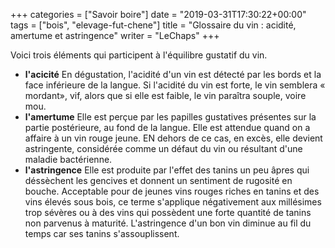 +++
categories = ["Savoir boire"]
date = "2019-03-31T17:30:22+00:00"
tags = ["bois", "elevage-fut-chene"] 
title = "Glossaire du vin : acidité, amertume et astringence"
writer = "LeChaps"
+++

Voici trois éléments qui participent à l'équilibre gustatif du vin.  

* **l'acicité**
En dégustation, l'acidité d'un vin est détecté par les bords et la face inférieure de la langue. Si l'acidité du vin est forte, le vin semblera « mordant», vif, alors que si elle est faible, le vin paraîtra souple, voire mou.
* **l'amertume**
Elle est perçue par les papilles gustatives présentes sur la partie postérieure, au fond de la langue. Elle est attendue quand on a affaire à un vin rouge jeune. EN dehors de ce cas, en excès, elle devient astringente, considérée comme un défaut du vin ou résultant d'une maladie bactérienne.
* **l'astringence**
Elle est produite par l'effet des tanins un peu âpres qui déssèchent les gencives et donnent un sentiment de rugosité en bouche. Acceptable pour de jeunes vins rouges riches en tanins et des vins élevés sous bois, ce terme s'applique négativement aux millésimes trop sévères ou à des vins qui possèdent une forte quantité de tanins non parvenus à maturité. L'astringence d'un bon vin diminue au fil du temps car ses tanins s'assouplissent.